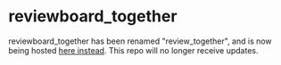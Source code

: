 reviewboard_together
====================

reviewboard_together has been renamed "review_together", and is now being
hosted [here instead](https://github.com/reviewboard/rb-extension-pack/tree/master/review_together). This repo will no longer receive updates.
